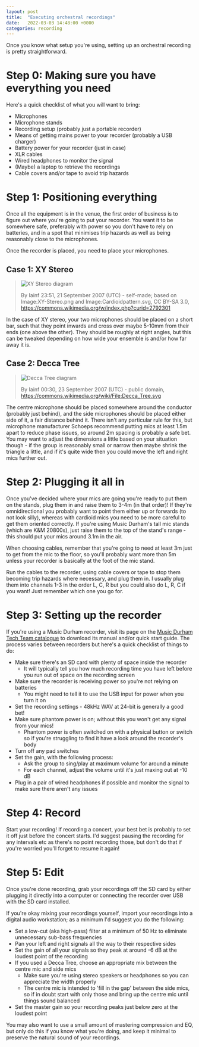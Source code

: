 ```yaml
---
layout: post
title:  "Executing orchestral recordings"
date:   2022-03-03 14:48:00 +0000
categories: recording
---
```


Once you know what setup you're using, setting up an orchestral recording is
pretty straightforward.

# Step 0: Making sure you have everything you need
Here's a quick checklist of what you will want to bring:
- Microphones
- Microphone stands
- Recording setup (probably just a portable recorder)
- Means of getting mains power to your recorder (probably a USB charger)
- Battery power for your recorder (just in case)
- XLR cables
- Wired headphones to monitor the signal
- (Maybe) a laptop to retrieve the recordings
- Cable covers and/or tape to avoid trip hazards

# Step 1: Positioning everything
Once all the equipment is in the venue, the first order of business is to figure
out where you're going to put your recorder. You want it to be somewhere safe,
preferably with power so you don't have to rely on batteries, and in a spot that
minimises trip hazards as well as being reasonably close to the microphones.

Once the recorder is placed, you need to place your microphones.

## Case 1: XY Stereo
> ![XY Stereo diagram](https://upload.wikimedia.org/wikipedia/commons/1/1d/XY_stereo.svg)
> 
> By Iainf 23:51, 21 September 2007 (UTC) - self-made; based on Image:XY-Stereo.png and
> Image:Cardioidpattern.svg, CC BY-SA 3.0,
> https://commons.wikimedia.org/w/index.php?curid=2792301

In the case of XY stereo, your two microphones should be placed on a short bar,
such that they point inwards and cross over maybe 5-10mm from their ends (one
above the other). They should be roughly at right angles, but this can be
tweaked depending on how wide your ensemble is and/or how far away it is.

## Case 2: Decca Tree
> ![Decca Tree diagram](https://upload.wikimedia.org/wikipedia/commons/4/48/Decca_Tree.svg)
> 
> By Iainf 00:30, 23 September 2007 (UTC) - public domain,
> https://commons.wikimedia.org/wiki/File:Decca_Tree.svg

The centre microphone should be placed somewhere around the conductor (probably
just behind), and the side microphones should be placed either side of it, a
fair distance behind it. There isn't any particular rule for this, but
microphone manufacturer Schoeps recommend putting mics at least 1.5m apart to
reduce phase issues, so around 2m spacing is probably a safe bet. You may want
to adjust the dimensions a little based on your situation though - if the group
is reasonably small or narrow then maybe shrink the triangle a little, and if
it's quite wide then you could move the left and right mics further out.

# Step 2: Plugging it all in
Once you've decided where your mics are going you're ready to put them on the
stands, plug them in and raise them to 3-4m (in that order)! If they're
omnidirectional you probably want to point them either up or forwards (to not
look silly), whereas with cardioid mics you need to be more careful to get them
oriented correctly. If you're using Music Durham's tall mic stands (which are
K&M 20800s), just raise them to the top of the stand's range - this should put
your mics around 3.1m in the air.

When choosing cables, remember that you're going to need at least 3m just
to get from the mic to the floor, so you'll probably want more than 5m unless
your recorder is basically at the foot of the mic stand.

Run the cables to the recorder, using cable covers or tape to stop them becoming
trip hazards where necessary, and plug them in. I usually plug them into
channels 1-3 in the order L, C, R but you could also do L, R, C if you want!
Just remember which one you go for.

# Step 3: Setting up the recorder
If you're using a Music Durham recorder, visit its page on the [Music Durham
Tech Team
catalogue](https://durhamtech.org.uk/musicdurham/items#recording-production) to
download its manual and/or quick start guide. The process varies between
recorders but here's a quick checklist of things to do:
- Make sure there's an SD card with plenty of space inside the recorder
  - It will typically tell you how much recording time you have left before you
    run out of space on the recording screen
- Make sure the recorder is receiving power so you're not relying on batteries
  - You might need to tell it to use the USB input for power when you turn it on
- Set the recording settings - 48kHz WAV at 24-bit is generally a good bet!
- Make sure phantom power is on; without this you won't get any signal from your
  mics!
  - Phantom power is often switched on with a physical button or switch so if
    you're struggling to find it have a look around the recorder's body
- Turn off any pad switches
- Set the gain, with the following process:
  - Ask the group to sing/play at maximum volume for around a minute
  - For each channel, adjust the volume until it's just maxing out at -10 dB
- Plug in a pair of wired headphones if possible and monitor the signal to make
  sure there aren't any issues

# Step 4: Record
Start your recording! If recording a concert, your best bet is probably to set
it off just before the concert starts. I'd suggest pausing the recording for any
intervals etc as there's no point recording those, but don't do that if you're
worried you'll forget to resume it again!

# Step 5: Edit
Once you're done recording, grab your recordings off the SD card by either
plugging it directly into a computer or connecting the recorder over USB with
the SD card installed.

If you're okay mixing your recordings yourself, import your recordings into a
digital audio workstation; as a minimum I'd suggest you do the following:
- Set a low-cut (aka high-pass) filter at a minimum of 50 Hz to eliminate
  unnecessary sub-bass frequencies
- Pan your left and right signals all the way to their respective sides
- Set the gain of all your signals so they peak at around -6 dB at the loudest
  point of the recording
- If you used a Decca Tree, choose an appropriate mix between the centre mic and
  side mics
  - Make sure you're using stereo speakers or headphones so you can appreciate
    the width properly
  - The centre mic is intended to 'fill in the gap' between the side mics, so if
    in doubt start with only those and bring up the centre mic until things
    sound balanced
- Set the master gain so your recording peaks just below zero at the loudest point

You may also want to use a small amount of mastering compression and EQ, but
only do this if you know what you're doing, and keep it minimal to preserve the
natural sound of your recordings.
